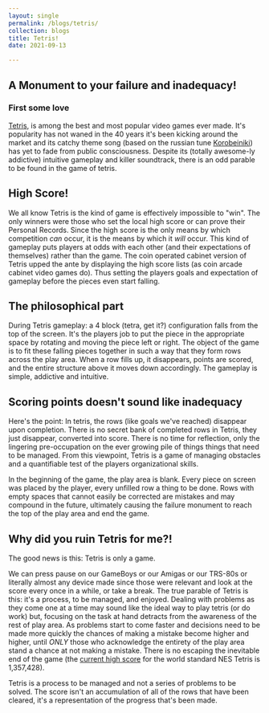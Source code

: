 ```yaml
---
layout: single
permalink: /blogs/tetris/
collection: blogs
title: Tetris!
date: 2021-09-13

---
```

## A Monument to your failure and inadequacy!

### First some love

[Tetris](https://en.wikipedia.org/wiki/Tetris), is among the best and most popular video games ever made. It's popularity has not waned in the 40 years it's been kicking around the market and its catchy theme song (based on the russian tune [Korobeiniki](https://en.wikipedia.org/wiki/Tetris)) has yet to fade from public consciousness. Despite its (totally awesome-ly addictive) intuitive gameplay and killer soundtrack, there is an odd parable to be found in the game of tetris. 

## High Score!

We all know Tetris is the kind of game is effectively impossible to "win". The only winners were those who set the local high score or can prove their Personal Records. Since the high score is the only means by which competition _can_ occur, it is the means by which it _will_ occur. This kind of gameplay puts players at odds with each other (and their expectations of themselves) rather than the game. The coin operated cabinet version of Tetris upped the ante by displaying the high score lists (as coin arcade cabinet video games do). Thus setting the players goals and expectation of gameplay before the pieces even start falling. 

## The philosophical part

During Tetris gameplay: a 4 block (tetra, get it?) configuration falls from the top of the screen. It's the players job to put the piece in the appropriate space by rotating and moving the piece left or right. The object of the game is to fit these falling pieces together in such a way that they form rows across the play area. When a row fills up, it disappears, points are scored, and the entire structure above it moves down accordingly. The gameplay is simple, addictive and intuitive. 

## Scoring points doesn't sound like inadequacy

Here's the point: 
In tetris, the rows (like goals we've reached) disappear upon completion. There is no secret bank of completed rows in Tetris, they just disappear, converted into score. There is no time for reflection, only the lingering pre-occupation on the ever growing pile of things things that need to be managed. From this viewpoint, Tetris is a game of managing obstacles and a quantifiable test of the players organizational skills. 

In the beginning of the game, the play area is blank. Every piece on screen was placed by the player, every unfilled row a thing to be done. Rows with empty spaces that cannot easily be corrected are mistakes and may compound in the future, ultimately causing the failure monument to reach the top of the play area and end the game.

## Why did you ruin Tetris for me?!

The good news is this: Tetris is only a game. 

We can press pause on our GameBoys or our Amigas or our TRS-80s or literally almost any device made since those were relevant and look at the score every once in a while, or take a break. The true parable of Tetris is this: it's a process, to be managed, and enjoyed. Dealing with problems as they come one at a time may sound like the ideal way to play tetris (or do work) but, focusing on the task at hand detracts from the awareness of the rest of play area. As problems start to come faster and decisions need to be made more quickly the chances of making a mistake become higher and higher, until _ONLY_ those who acknowledge the entirety of the play area stand a chance at not making a mistake. There is no escaping the inevitable end of the game (the [current high score](https://www.guinnessworldrecords.com/world-records/607869-highest-score-on-nes-tetris-ntsc) for the world standard NES Tetris is 1,357,428). 

Tetris is a process to be managed and not a series of problems to be solved. The score isn't an accumulation of all of the rows that have been cleared, it's a representation of the progress that's been made.

